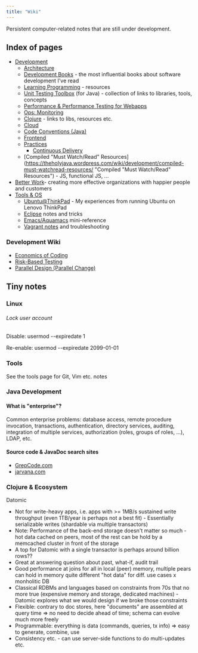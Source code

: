 ```yaml
---
title: "Wiki"
---
```

Persistent computer-related notes that are still under development.

## Index of pages

* [Development](/wiki/development/)
  - [Architecture](http://theholyjava.wordpress.com/wiki/development/architecture/ "Architecture")
  - [Development Books](/wiki/development/books/) - the most influential books about software development I've read
  - [Learning Programming](http://theholyjava.wordpress.com/wiki/development/learning-programming/ "Learning Programming") - resources
  - [Unit Testing Toolbox](http://theholyjava.wordpress.com/wiki/development/testing/ "Testing") (for Java) - collection of links to libraries, tools, concepts
  - [Performance & Performance Testing for Webapps](http://theholyjava.wordpress.com/wiki/development/testing/performance-testing-for-webapps-notes/ "Performance Testing for Webapps Notes")
  - [Ops: Monitoring](http://theholyjava.wordpress.com/wiki/development/ops-monitoring/ "Ops: Monitoring")
  - [Clojure](/wiki/development/clojure/ "Clojure") - links to libs, resources etc.
  - [Cloud](http://theholyjava.wordpress.com/wiki/development/cloud/ "Cloud")
  - [Code Conventions (Java)](http://theholyjava.wordpress.com/wiki/development/code-conventions-java/ "Code Conventions (Java)")
  - [Frontend](/wiki/development/frontend/ "Frontend")
  - [Practices](http://theholyjava.wordpress.com/wiki/development/practicies/ "Practices")
    + [Continuous Delivery](http://theholyjava.wordpress.com/wiki/development/practicies/continuous-delivery/ "Continuous Delivery")
  - [Compiled "Must Watch/Read" Resources](https://theholyjava.wordpress.com/wiki/development/compiled-must-watchread-resources/ "Compiled "Must Watch/Read" Resources") - JS, functional JS, ...
* [Better Work](http://theholyjava.wordpress.com/wiki/better-work/ "Better Work")- creating more effective organizations with happier people and customers
* [Tools & OS](http://theholyjava.wordpress.com/wiki/tools/ "Tools")
  - [Ubuntu@ThinkPad](http://theholyjava.wordpress.com/wiki/tools/ubuntuatthinkpad/ "Ubuntu@Thinkpad") - My experiences from running Ubuntu on Lenovo ThinkPad
  - [Eclipse](http://theholyjava.wordpress.com/wiki/tools/eclipse/ "Eclipse") notes and tricks
  - [Emacs/Aquamacs](http://theholyjava.wordpress.com/wiki/tools/emacs/ "Aquamacs/Emacs") mini-reference
  - [Vagrant notes](http://theholyjava.wordpress.com/wiki/tools/vagrant-notes/ "Vagrant Notes") and troubleshooting

### Development Wiki

* [Economics of Coding](/wiki/development/economics-of-coding/)
* [Risk-Based Testing](/wiki/development/risk-based-testing/ "Risk-Based Testing")
* [Parallel Design (Parallel Change)](http://theholyjava.wordpress.com/wiki/development/parallel-design-parallel-change/ "Parallel Design (Parallel Change)")

## Tiny notes

### Linux

###### Lock user account

Disable: usermod --expiredate 1 <login>

Re-enable: usermod --expiredate 2099-01-01 <login>

### Tools

See the tools page for Git, Vim etc. notes

### Java Development

#### What is "enterprise"?

Common enterprise problems: database access, remote procedure invocation, transactions, authentication, directory services, auditing, integration of multiple services, authorization (roles, groups of roles, ...), LDAP, etc.

#### Source code & JavaDoc search sites

* [GrepCode.com](http://grepcode.com/)
* [jarvana.com](http://www.jarvana.com/jarvana/)

### Clojure & Ecosystem

Datomic

* Not for write-heavy apps, i.e. apps with >= 1MB/s sustained write throughput (even 1TB/year is perhaps not a best fit) - Essentially serializable writes (shardable via multiple transactors)
* Note: Performance of the back-end storage doesn't matter so much - hot data cached on peers, most of the rest can be hold by a memcached cluster in front of the storage
* A top for Datomic with a single transactor is perhaps around billion rows??
* Great at answering question about past, what-if, audit trail
* Good performance at joins for all in local (peer) memory, multiple pears can hold in memory quite different "hot data" for diff. use cases x monholitic DB
* Classical RDBMs and languages based on constraints from 70s that no more true (expensive memory and storage, dedicated machines) - Datomic explores what we would design if we broke those constraints
* Flexible: contrary to doc stores, here "documents" are assembled at query time => no need to decide ahead of time; schema can evolve much more freely
* Programmable: everything is data (commands, queries, tx info) => easy to generate, combine, use
* Consistency etc. - can use server-side functions to do multi-updates etc.
